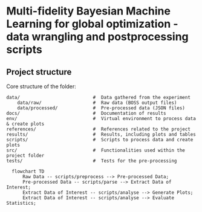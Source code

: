 # Multi-fidelity Bayesian Machine Learning for global optimization - data wrangling and postprocessing scripts

## Project structure

Core structure of the folder:
```text
data/                           #  Data gathered from the experiment
    data/raw/                   #  Raw data (BOSS output files)
    data/processed/             #  Pre-processed data (JSON files)
docs/                           #  Documentation of results
env/                            #  Virtual environment to process data & create plots
references/                     #  References related to the project
results/                        #  Results, including plots and tables
scripts/                        #  Scripts to process data and create plots
src/                            #  Functionalities used within the project folder
tests/                          #  Tests for the pre-processing
```

```mermaid
  flowchart TD
      Raw Data -- scripts/preprocess --> Pre-processed Data;
      Pre-processed Data -- scripts/parse --> Extract Data of Interest;
      Extract Data of Interest -- scripts/analyse --> Generate Plots;
      Extract Data of Interest -- scripts/analyse --> Evaluate Statistics;
```
